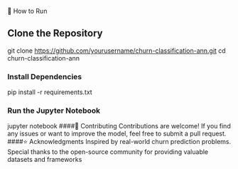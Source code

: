🔧 How to Run
## Clone the Repository
git clone https://github.com/yourusername/churn-classification-ann.git
cd churn-classification-ann
### Install Dependencies
pip install -r requirements.txt
### Run the Jupyter Notebook
jupyter notebook
####🤝 Contributing
Contributions are welcome! If you find any issues or want to improve the model, feel free to submit a pull request.
####⭐ Acknowledgments
Inspired by real-world churn prediction problems.
Special thanks to the open-source community for providing valuable datasets and frameworks

